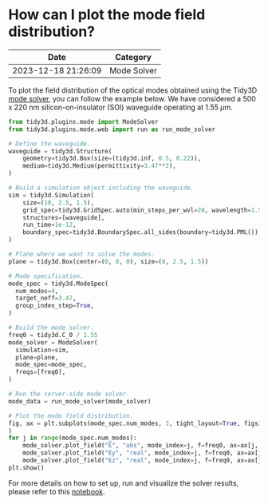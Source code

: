 # How can I plot the mode field distribution?

| Date       | Category    |
|------------|-------------|
| 2023-12-18 21:26:09 | Mode Solver |


To plot the field distribution of the optical modes obtained using the Tidy3D <a target="_blank" rel="noopener" href="https://docs.flexcompute.com/projects/tidy3d/en/latest/_autosummary/tidy3d.plugins.mode.ModeSolver.html#tidy3d.plugins.mode.ModeSolver">mode solver</a>, you can follow the example below. We have considered a 500 x 220 nm silicon-on-insulator (SOI) waveguide operating at 1.55 $\mu$m.

 



```python
from tidy3d.plugins.mode import ModeSolver
from tidy3d.plugins.mode.web import run as run_mode_solver

# Define the waveguide.
waveguide = tidy3d.Structure(
    geometry=tidy3d.Box(size=(tidy3d.inf, 0.5, 0.22)),
    medium=tidy3d.Medium(permittivity=3.47**2),
)

# Build a simulation object including the waveguide.
sim = tidy3d.Simulation(
    size=(10, 2.5, 1.5),
    grid_spec=tidy3d.GridSpec.auto(min_steps_per_wvl=20, wavelength=1.55),
    structures=[waveguide],
    run_time=1e-12,
    boundary_spec=tidy3d.BoundarySpec.all_sides(boundary=tidy3d.PML()),
)

# Plane where we want to solve the modes.
plane = tidy3d.Box(center=(0, 0, 0), size=(0, 2.5, 1.5))

# Mode specification.
mode_spec = tidy3d.ModeSpec(
  num_modes=4,
  target_neff=3.47,
  group_index_step=True,
)

# Build the mode solver.
freq0 = tidy3d.C_0 / 1.55
mode_solver = ModeSolver(
  simulation=sim,
  plane=plane,
  mode_spec=mode_spec,
  freqs=[freq0],
)

# Run the server-side mode solver.
mode_data = run_mode_solver(mode_solver)

# Plot the mode field distribution.
fig, ax = plt.subplots(mode_spec.num_modes, 3, tight_layout=True, figsize=(10, 3*mode_spec.num_modes),
)
for j in range(mode_spec.num_modes):
    mode_solver.plot_field("E", "abs", mode_index=j, f=freq0, ax=ax[j, 0])
    mode_solver.plot_field("Ey", "real", mode_index=j, f=freq0, ax=ax[j, 1])
    mode_solver.plot_field("Ez", "real", mode_index=j, f=freq0, ax=ax[j, 2])
plt.show()

```



For more details on how to set up, run and visualize the solver results, please refer to this <a href="https://www.flexcompute.com/tidy3d/examples/notebooks/ModeSolver/">notebook</a>.
